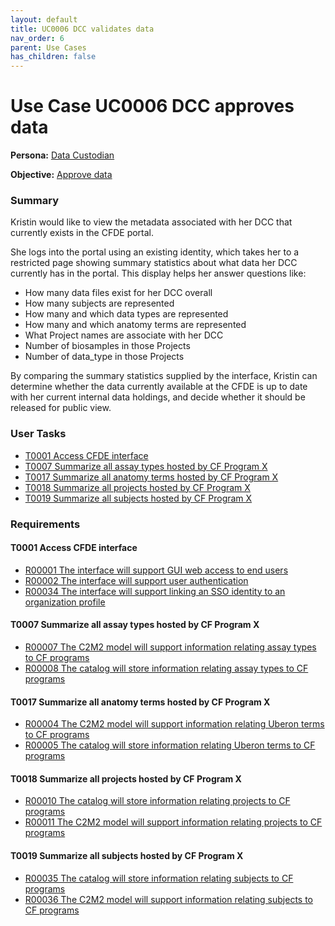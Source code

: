 ```yaml
---
layout: default
title: UC0006 DCC validates data
nav_order: 6
parent: Use Cases
has_children: false
---
```

# Use Case UC0006 DCC approves data

**Persona:** [Data Custodian](../personas/data-custodian.md)

**Objective:** [Approve data](../objectives/view-existing-data.md)

### Summary

Kristin would like to view the metadata associated with her DCC that currently exists
in the CFDE portal.

She logs into the portal using an existing identity, which takes her to
a restricted page showing summary statistics about what data her DCC currently has
in the portal. This display helps her answer questions like:

-   How many data files exist for her DCC overall
-   How many subjects are represented
-   How many and which data types are represented
-   How many and which anatomy terms are represented
-   What Project names are associate with her DCC
-   Number of biosamples in those Projects
-   Number of data_type in those Projects

By comparing the summary statistics supplied by the interface, Kristin can determine
whether the data currently available at the CFDE is up to date with her current
internal data holdings, and decide whether it should be released for public view. 


### User Tasks

-   [T0001 Access CFDE interface](../user-tasks/t0001-access-cfde-interface.md)
-   [T0007 Summarize all assay types hosted by CF Program X](../user-tasks/t0007-summarize-all-datatypes-hosted-by-cf-program-x.md)
-   [T0017 Summarize all anatomy terms hosted by CF Program X](../user-tasks/t0017-summarize-all-anatomy-terms-hosted-by-cf-program-x.md)
-   [T0018 Summarize all projects hosted by CF Program X](../user-tasks/t0018-summarize-all-subjects-hosted-by-cf-program-x.md)
-   [T0019 Summarize all subjects hosted by CF Program X](../user-tasks/t0019-summarize-all-subjects-hosted-by-cf-program-x.md)

### Requirements

#### T0001 Access CFDE interface

-   [R00001 The interface will support GUI web access to end users](../requirements/r00001-the-interface-will-support-gui-web-access-to-end-users.md)
-   [R00002 The interface will support user authentication](../requirements/r00002-the-interface-will-support-user-authentication.md)
-   [R00034 The interface will support linking an SSO identity to an organization profile](../requirements/r00034-the-interface-will-support-linking-an-sso-identity-to-an-organization-profile.md)

#### T0007 Summarize all assay types hosted by CF Program X

-   [R00007 The C2M2 model will support information relating assay types to CF programs](../requirements/r00007-the-c2m2-model-will-support-information-relating-assay-types-to-cf-programs.md)
-   [R00008 The catalog will store information relating assay types to CF programs](../requirements/r00008-the-catalog-will-store-information-relating-assay-types-to-cf-programs.md)


#### T0017 Summarize all anatomy terms hosted by CF Program X

-   [R00004 The C2M2 model will support information relating Uberon terms to CF programs](../requirements/r00004-the-c2m2-model-will-support-information-relating-uberon-terms-to-cf-programs.md)
-   [R00005 The catalog will store information relating Uberon terms to CF programs](../requirements/r00005-the-catalog-will-store-information-relating-uberon-terms-to-cf-programs.md)

#### T0018 Summarize all projects hosted by CF Program X

-   [R00010 The catalog will store information relating projects to CF programs](../requirements/r00010-the-catalog-will-store-information-relating-projects-to-cf-programs.md)
-   [R00011 The C2M2 model will support information relating projects to CF programs](../requirements/r00011-the-c2m2-model-will-support-information-relating-projects-to-cf-programs.md)

#### T0019 Summarize all subjects hosted by CF Program X

-   [R00035 The catalog will store information relating subjects to CF programs](../requirements/r00035-the-catalog-will-store-information-relating-subjects-to-cf-programs.md)
-   [R00036 The C2M2 model will support information relating subjects to CF programs](../requirements/r00036-the-c2m2-model-will-support-information-relating-subjects-to-cf-programs.md)
